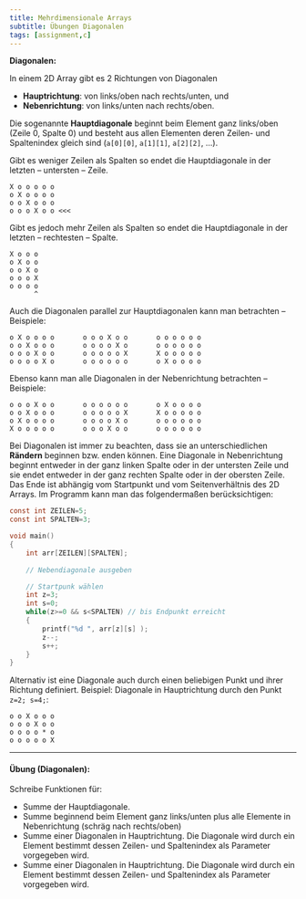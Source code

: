 ```yaml
---
title: Mehrdimensionale Arrays
subtitle: Übungen Diagonalen
tags: [assignment,c]
---
```


**Diagonalen:**

In einem 2D Array gibt es 2 Richtungen von Diagonalen


- **Hauptrichtung**: von links/oben nach rechts/unten, und
- **Nebenrichtung**: von links/unten nach rechts/oben.

Die sogenannte **Hauptdiagonale** beginnt beim Element ganz links/oben (Zeile 0, Spalte 0) und besteht aus allen Elementen deren Zeilen- und Spaltenindex gleich sind (`a[0][0]`, `a[1][1]`, `a[2][2]`, ...).

Gibt es weniger Zeilen als Spalten so endet die Hauptdiagonale in der letzten – untersten – Zeile.

```
X o o o o o
o X o o o o
o o X o o o
o o o X o o <<<
```



Gibt es jedoch mehr Zeilen als Spalten so endet die Hauptdiagonale in der letzten – rechtesten – Spalte.


```
X o o o
o X o o
o o X o
o o o X
o o o o
      ^
```



Auch die Diagonalen parallel zur Hauptdiagonalen kann man betrachten – Beispiele:


```
o X o o o o       o o o X o o       o o o o o o
o o X o o o       o o o o X o       o o o o o o
o o o X o o       o o o o o X       X o o o o o
o o o o X o       o o o o o o       o X o o o o
```




Ebenso kann man alle Diagonalen in der Nebenrichtung betrachten – Beispiele:


```
o o o X o o       o o o o o o       o X o o o o
o o X o o o       o o o o o X       X o o o o o
o X o o o o       o o o o X o       o o o o o o
X o o o o o       o o o X o o       o o o o o o
```

Bei Diagonalen ist immer zu beachten, dass sie an unterschiedlichen **Rändern** beginnen bzw. enden können.
Eine Diagonale in Nebenrichtung beginnt entweder in der ganz linken Spalte oder in der untersten Zeile und sie endet entweder in der ganz rechten Spalte oder in der obersten Zeile. Das Ende ist abhängig vom Startpunkt und vom Seitenverhältnis des 2D Arrays.
Im Programm kann man das folgendermaßen berücksichtigen:

```c
const int ZEILEN=5;
const int SPALTEN=3;

void main()
{
	int arr[ZEILEN][SPALTEN];
	
	// Nebendiagonale ausgeben

	// Startpunk wählen
	int z=3;
	int s=0;
	while(z>=0 && s<SPALTEN) // bis Endpunkt erreicht
	{
		printf("%d ", arr[z][s] );
		z--;
		s++;
	}
}
```

Alternativ ist eine Diagonale auch durch einen beliebigen Punkt und ihrer Richtung definiert.
Beispiel: Diagonale in Hauptrichtung durch den Punkt `z=2; s=4;`:

```
o o X o o o
o o o X o o
o o o o * o
o o o o o X
```

 

---

#### Übung (Diagonalen):

Schreibe Funktionen für:
- Summe der Hauptdiagonale.
- Summe beginnend beim Element ganz links/unten plus alle Elemente in Nebenrichtung (schräg nach rechts/oben)
- Summe einer Diagonalen in Hauptrichtung. Die Diagonale wird durch ein Element bestimmt dessen Zeilen- und Spaltenindex als Parameter vorgegeben wird.
- Summe einer Diagonalen in Hauptrichtung. Die Diagonale wird durch ein Element bestimmt dessen Zeilen- und Spaltenindex als Parameter vorgegeben wird.
